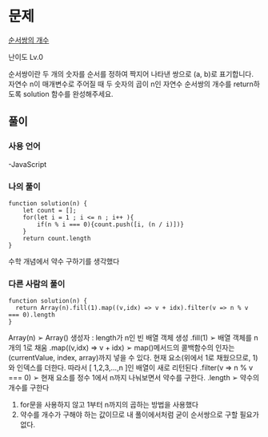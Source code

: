 # 문제

[순서쌍의 개수](https://school.programmers.co.kr/learn/courses/30/lessons/120836)

난이도 Lv.0

순서쌍이란 두 개의 숫자를 순서를 정하여 짝지어 나타낸 쌍으로 (a, b)로 표기합니다. 자연수 n이 매개변수로 주어질 때 두 숫자의 곱이 n인 자연수 순서쌍의 개수를 return하도록 solution 함수를 완성해주세요.

## 풀이

### 사용 언어

-JavaScript

### 나의 풀이

```
function solution(n) {
    let count = [];
    for(let i = 1 ; i <= n ; i++ ){
        if(n % i === 0){count.push([i, (n / i)])}
    }
    return count.length
}
```

수학 개념에서 약수 구하기를 생각했다

### 다른 사람의 풀이

```
function solution(n) {
  return Array(n).fill(1).map((v,idx) => v + idx).filter(v => n % v === 0).length
}
```

Array(n) ➢ Array() 생성자 : length가 n인 빈 배열 객체 생성
.fill(1) ➢ 배열 객체를 n개의 1로 채움
.map((v,idx) => v + idx) ➢ map()메서드의 콜백함수의 인자는 (currentValue, index, array)까지 넣을 수 있다. 현재 요소(위에서 1로 채웠으므로, 1)와 인덱스를 더한다. 따라서 [ 1,2,3,...,n ]인 배열이 새로 리턴된다
.filter(v => n % v === 0) ➢ 현재 요소를 정수 1에서 n까지 나눠보면서 약수를 구한다.
.length ➢ 약수의 개수를 구한다

1. for문을 사용하지 않고 1부터 n까지의 곱하는 방법을 사용했다
2. 약수를 개수가 구해야 하는 값이므로 내 풀이에서처럼 굳이 순서쌍으로 구할 필요가 없다.

